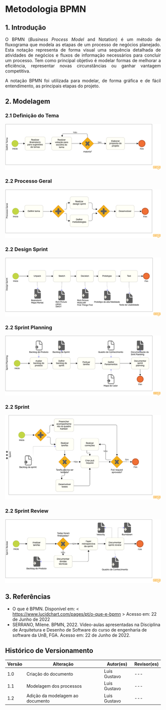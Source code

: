 # Metodologia BPMN

## 1. Introdução

<p style="text-align: justify;">
O BPMN (<i>Business Process Model</i> and Notation) é um método de fluxograma que modela as etapas de um processo de negócios planejado. Esta notação representa de forma visual uma sequência detalhada de atividades de negócios e fluxos de informação necessários para concluir um processo. Tem como principal objetivo é modelar formas de melhorar a eficiência, representar novas circunstâncias ou ganhar vantagem competitiva.
</p>

<p style="text-align: justify;">
A notação BPMN foi utilizada para modelar, de forma gráfica e de fácil entendimento, as principais etapas do projeto.
</p>

## 2. Modelagem

### 2.1 Definição do Tema

![alt text](../../assets/bpmn/DefinirTema.png)

### 2.2 Processo Geral

![alt text](../../assets/bpmn/ProcessoGeral.png)

### 2.2 Design Sprint

![alt text](../../assets/bpmn/DesignSprint.png)

### 2.2 Sprint Planning

![alt text](../../assets/bpmn/SprintPlanning.png)

### 2.2 Sprint

![alt text](../../assets/bpmn/Sprint.png)

### 2.2 Sprint Review

![alt text](../../assets/bpmn/SprintReview.png)

## 3. Referências

- O que é BPMN. Disponível em: < <https://www.lucidchart.com/pages/pt/o-que-e-bpmn> > Acesso em: 22 de Junho de 2022
- SERRANO, Milene. BPMN, 2022. Vídeo-aulas apresentadas na Disciplina de Arquitetura e Desenho de Software do curso de engenharia de software da UnB, FGA. Acesso em: 22 de Junho de 2022.

## Histórico de Versionamento

| Versão | Alteração                        | Autor(es)    | Revisor(es) |
| ------ | -------------------------------- | ------------ | ----------- |
| 1.0    | Criação do documento             | Luis Gustavo | ---         |
| 1.1    | Modelagem dos processos          | Luis Gustavo | ---         |
| 1.2    | Adição da modelagem ao documento | Luis Gustavo | ---         |
